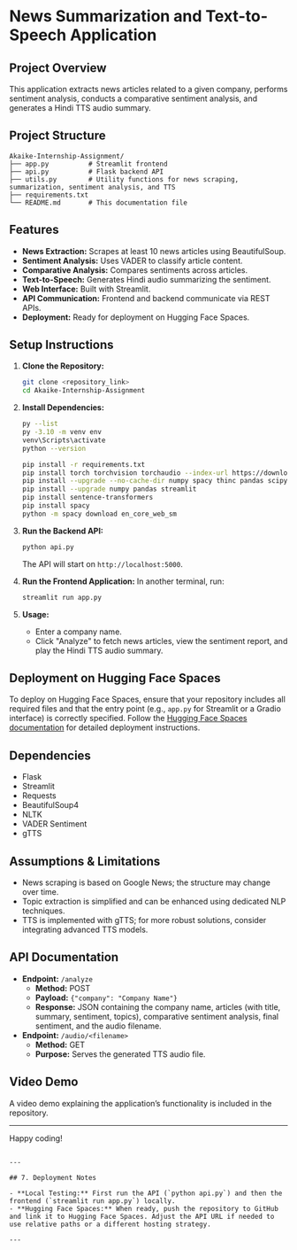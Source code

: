 # News Summarization and Text-to-Speech Application

## Project Overview
This application extracts news articles related to a given company, performs sentiment analysis, conducts a comparative sentiment analysis, and generates a Hindi TTS audio summary.

## Project Structure
```
Akaike-Internship-Assignment/
├── app.py          # Streamlit frontend
├── api.py          # Flask backend API
├── utils.py        # Utility functions for news scraping, summarization, sentiment analysis, and TTS
├── requirements.txt
└── README.md       # This documentation file
```

## Features
- **News Extraction:** Scrapes at least 10 news articles using BeautifulSoup.
- **Sentiment Analysis:** Uses VADER to classify article content.
- **Comparative Analysis:** Compares sentiments across articles.
- **Text-to-Speech:** Generates Hindi audio summarizing the sentiment.
- **Web Interface:** Built with Streamlit.
- **API Communication:** Frontend and backend communicate via REST APIs.
- **Deployment:** Ready for deployment on Hugging Face Spaces.

## Setup Instructions

1. **Clone the Repository:**
   ```bash
   git clone <repository_link>
   cd Akaike-Internship-Assignment
   ```

2. **Install Dependencies:**
   ```bash
   py --list
   py -3.10 -m venv env
   venv\Scripts\activate
   python --version

   pip install -r requirements.txt
   pip install torch torchvision torchaudio --index-url https://download.pytorch.org/whl/cpu
   pip install --upgrade --no-cache-dir numpy spacy thinc pandas scipy
   pip install --upgrade numpy pandas streamlit
   pip install sentence-transformers
   pip install spacy
   python -m spacy download en_core_web_sm

   ```

3. **Run the Backend API:**
   ```bash
   python api.py
   ```
   The API will start on `http://localhost:5000`.

4. **Run the Frontend Application:**
   In another terminal, run:
   ```bash
   streamlit run app.py
   ```

5. **Usage:**
   - Enter a company name.
   - Click "Analyze" to fetch news articles, view the sentiment report, and play the Hindi TTS audio summary.

## Deployment on Hugging Face Spaces
To deploy on Hugging Face Spaces, ensure that your repository includes all required files and that the entry point (e.g., `app.py` for Streamlit or a Gradio interface) is correctly specified. Follow the [Hugging Face Spaces documentation](https://huggingface.co/spaces) for detailed deployment instructions.

## Dependencies
- Flask
- Streamlit
- Requests
- BeautifulSoup4
- NLTK
- VADER Sentiment
- gTTS

## Assumptions & Limitations
- News scraping is based on Google News; the structure may change over time.
- Topic extraction is simplified and can be enhanced using dedicated NLP techniques.
- TTS is implemented with gTTS; for more robust solutions, consider integrating advanced TTS models.

## API Documentation
- **Endpoint:** `/analyze`
  - **Method:** POST
  - **Payload:** `{"company": "Company Name"}`
  - **Response:** JSON containing the company name, articles (with title, summary, sentiment, topics), comparative sentiment analysis, final sentiment, and the audio filename.
- **Endpoint:** `/audio/<filename>`
  - **Method:** GET
  - **Purpose:** Serves the generated TTS audio file.

## Video Demo
A video demo explaining the application’s functionality is included in the repository.

---

Happy coding!
```

---

## 7. Deployment Notes

- **Local Testing:** First run the API (`python api.py`) and then the frontend (`streamlit run app.py`) locally.
- **Hugging Face Spaces:** When ready, push the repository to GitHub and link it to Hugging Face Spaces. Adjust the API URL if needed to use relative paths or a different hosting strategy.

---
